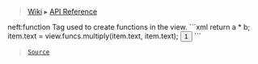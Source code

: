> [Wiki](Home) ▸ [API Reference](API-Reference)

<dl></dl>
neft:function
Tag used to create functions in the view.
```xml
<neft:function name="multiply" arguments="a, b">
  return a * b;
</neft:function>
<neft:function name="boost">
  item.text = view.funcs.multiply(item.text, item.text);
</neft:function>
<button neft:style:pointer:onClick="${boost}">1</button>
```

> [`Source`](/Neft-io/neft/tree/master/src/document/file/parse/funcs.litcoffee#neftfunction-xml)

